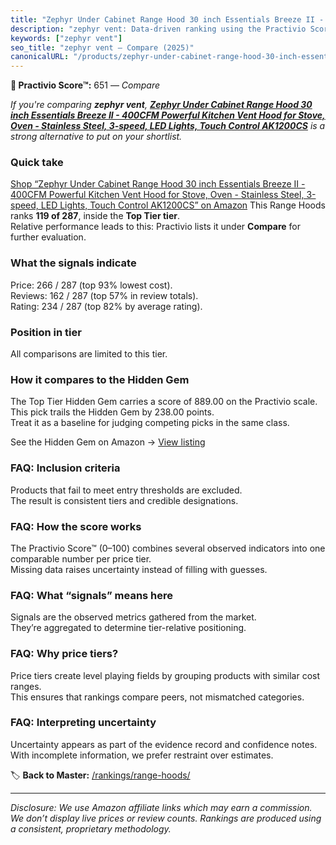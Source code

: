 ```yaml
---
title: "Zephyr Under Cabinet Range Hood 30 inch Essentials Breeze II - 400CFM Powerful Kitchen Vent Hood for Stove, Oven - Stainless Steel, 3-speed, LED Lights, Touch Control AK1200CS"
description: "zephyr vent: Data-driven ranking using the Practivio Score™. Positioned by quality, value, demand, findability, momentum."
keywords: ["zephyr vent"]
seo_title: "zephyr vent — Compare (2025)"
canonicalURL: "/products/zephyr-under-cabinet-range-hood-30-inch-essentials-breeze-ii-400cfm-powerful-kitchen-vent-hood-for-stove-oven-stainless-steel-3-speed-led-lights-touch-control-ak1200cs-B0746T4DLZ/"
---
```


**🛒 Practivio Score™:** 651 — _Compare_


*If you're comparing **zephyr vent**, **[Zephyr Under Cabinet Range Hood 30 inch Essentials Breeze II - 400CFM Powerful Kitchen Vent Hood for Stove, Oven - Stainless Steel, 3-speed, LED Lights, Touch Control AK1200CS](https://www.amazon.com/dp/B0746T4DLZ?tag=practivio-20)** is a strong alternative to put on your shortlist.*
### Quick take
[Shop “Zephyr Under Cabinet Range Hood 30 inch Essentials Breeze II - 400CFM Powerful Kitchen Vent Hood for Stove, Oven - Stainless Steel, 3-speed, LED Lights, Touch Control AK1200CS” on Amazon](https://www.amazon.com/dp/B0746T4DLZ?tag=practivio-20)
This Range Hoods ranks **119 of 287**, inside the **Top Tier tier**.  
Relative performance leads to this: Practivio lists it under **Compare** for further evaluation.

### What the signals indicate
Price: 266 / 287 (top 93% lowest cost).  
Reviews: 162 / 287 (top 57% in review totals).  
Rating: 234 / 287 (top 82% by average rating).  

### Position in tier
All comparisons are limited to this tier.

### How it compares to the Hidden Gem
The Top Tier Hidden Gem carries a score of 889.00 on the Practivio scale.  
This pick trails the Hidden Gem by 238.00 points.  
Treat it as a baseline for judging competing picks in the same class.  

See the Hidden Gem on Amazon → [View listing](https://www.amazon.com/dp/B06XWH5S3Q?tag=practivio-20)

### FAQ: Inclusion criteria
Products that fail to meet entry thresholds are excluded.  
The result is consistent tiers and credible designations.

### FAQ: How the score works
The Practivio Score™ (0–100) combines several observed indicators into one comparable number per price tier.  
Missing data raises uncertainty instead of filling with guesses.

### FAQ: What “signals” means here
Signals are the observed metrics gathered from the market.  
They’re aggregated to determine tier-relative positioning.

### FAQ: Why price tiers?
Price tiers create level playing fields by grouping products with similar cost ranges.  
This ensures that rankings compare peers, not mismatched categories.

### FAQ: Interpreting uncertainty
Uncertainty appears as part of the evidence record and confidence notes.  
With incomplete information, we prefer restraint over estimates.

<!-- Missing template for Compare/CompareWithinPriceClass -->


🏷️ **Back to Master:** [/rankings/range-hoods/](/rankings/range-hoods/)

---
_Disclosure: We use Amazon affiliate links which may earn a commission. We don’t display live prices or review counts. Rankings are produced using a consistent, proprietary methodology._

